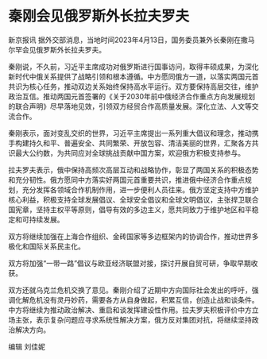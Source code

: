 # 秦刚会见俄罗斯外长拉夫罗夫

新京报讯 据外交部消息，当地时间2023年4月13日，国务委员兼外长秦刚在撒马尔罕会见俄罗斯外长拉夫罗夫。

秦刚说，不久前，习近平主席成功对俄罗斯进行国事访问，取得丰硕成果，为深化新时代中俄关系提供了战略引领和根本遵循。中方愿同俄方一道，以落实两国元首共识为核心任务，推动双边关系始终保持高水平运行。双方要保持高层交往，维护政治互信。推动两国元首签署的《关于2030年前中俄经济合作重点方向发展规划的联合声明》尽早落地见效，引领双方经贸合作高质量发展。深化立法、人文等交流合作。

秦刚表示，面对变乱交织的世界，习近平主席提出一系列重大倡议和理念，推动携手构建持久和平、普遍安全、共同繁荣、开放包容、清洁美丽的世界，汇聚各方共识最大公约数，为共同应对全球挑战贡献中国方案，欢迎俄方积极支持参与。

拉夫罗夫表示，俄中保持高频次高层互动和战略协作，彰显了两国关系的积极态势和充分韧性。俄方愿同中方落实好两国元首重要共识，推进俄中经济合作重点规划，充分发挥各领域合作机制作用，进一步便利人员往来。俄方坚定支持中方维护核心利益，积极支持全球发展倡议、全球安全倡议和全球文明倡议，主张捍卫联合国宪章，坚持主权平等原则，倡导有效的多边主义，愿共同致力于维护地区和平稳定和可持续发展。

双方将继续加强在上海合作组织、金砖国家等多边框架内的协调合作，推动世界多极化和国际关系民主化。

双方将加强“一带一路”倡议与欧亚经济联盟对接，探讨开展自贸可研，争取早期收获。

双方还就乌克兰危机交换了意见。秦刚介绍了近期中方向国际社会发出的呼吁，强调化解危机没有灵丹妙药，需要各方从自身做起，积累互信，创造止战和谈条件。中方将继续为推动政治解决、重启和谈发挥建设性作用。拉夫罗夫积极评价中方立场主张，表示复杂问题应寻求系统性解决方案，俄方反对集团对抗，将继续坚持政治解决方向。

编辑 刘佳妮

